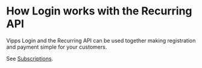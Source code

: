 <!-- START_METADATA
---
title: How Login works with the Recurring API
sidebar_label: With the Recurring API
sidebar_position: 16
description: How Login works with the Recurring API
pagination_next: null
pagination_prev: null
draft: true
---
END_METADATA -->

# How Login works with the Recurring API

Vipps Login and the Recurring API can be used together making registration and payment simple for your customers.

See [Subscriptions](https://developer.vippsmobilepay.com/docs/solutions/recurring-and-login).
